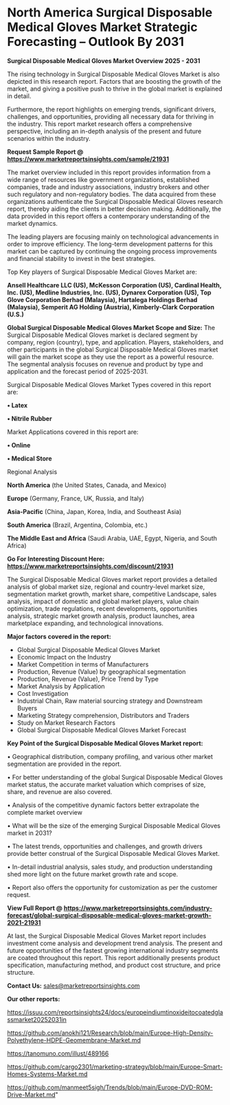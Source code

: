 # North America Surgical Disposable Medical Gloves Market Strategic Forecasting – Outlook By 2031

<Strong> Surgical Disposable Medical Gloves Market Overview 2025 - 2031</strong>

The rising technology in Surgical Disposable Medical Gloves Market is also depicted in this research report. Factors that are boosting the growth of the market, and giving a positive push to thrive in the global market is explained in detail.

Furthermore, the report highlights on emerging trends, significant drivers, challenges, and opportunities, providing all necessary data for thriving in the industry. This report market research offers a comprehensive perspective, including an in-depth analysis of the present and future scenarios within the industry.

<strong>Request Sample Report @ <a href=https://www.marketreportsinsights.com/sample/21931>https://www.marketreportsinsights.com/sample/21931</a></strong>

The market overview included in this report provides information from a wide range of resources like government organizations, established companies, trade and industry associations, industry brokers and other such regulatory and non-regulatory bodies. The data acquired from these organizations authenticate the Surgical Disposable Medical Gloves research report, thereby aiding the clients in better decision making. Additionally, the data provided in this report offers a contemporary understanding of the market dynamics.

The leading players are focusing mainly on technological advancements in order to improve efficiency. The long-term development patterns for this market can be captured by continuing the ongoing process improvements and financial stability to invest in the best strategies.

Top Key players of Surgical Disposable Medical Gloves Market are:

<strong>Ansell Healthcare LLC (US), McKesson Corporation (US), Cardinal Health, Inc. (US), Medline Industries, Inc. (US), Dynarex Corporation (US), Top Glove Corporation Berhad (Malaysia), Hartalega Holdings Berhad (Malaysia), Semperit AG Holding (Austria), Kimberly-Clark Corporation (U.S.)</strong>

<strong><b>Global Surgical Disposable Medical Gloves Market Scope and Size:</b></strong>
The Surgical Disposable Medical Gloves market is declared segment by company, region (country), type, and application. Players, stakeholders, and other participants in the global Surgical Disposable Medical Gloves market will gain the market scope as they use the report as a powerful resource. The segmental analysis focuses on revenue and product by type and application and the forecast period of 2025-2031.

Surgical Disposable Medical Gloves Market Types covered in this report are:

<strong>• Latex

• Nitrile Rubber</strong>

Market Applications covered in this report are:

<strong>• Online

• Medical Store</strong> 

Regional Analysis

<strong>North America</strong> (the United States, Canada, and Mexico)

<strong>Europe</strong> (Germany, France, UK, Russia, and Italy)

<strong>Asia-Pacific</strong> (China, Japan, Korea, India, and Southeast Asia)

<strong>South America</strong> (Brazil, Argentina, Colombia, etc.)

<strong>The Middle East and Africa</strong> (Saudi Arabia, UAE, Egypt, Nigeria, and South Africa)

<strong>Go For Interesting Discount Here: <a href=https://www.marketreportsinsights.com/discount/21931>https://www.marketreportsinsights.com/discount/21931</a></strong>

The Surgical Disposable Medical Gloves market report provides a detailed analysis of global market size, regional and country-level market size, segmentation market growth, market share, competitive Landscape, sales analysis, impact of domestic and global market players, value chain optimization, trade regulations, recent developments, opportunities analysis, strategic market growth analysis, product launches, area marketplace expanding, and technological innovations.

<strong><b>Major factors covered in the report:</b></strong>
<ul>
  <li>Global Surgical Disposable Medical Gloves Market </li>
  <li>Economic Impact on the Industry</li>
  <li>Market Competition in terms of Manufacturers</li>
  <li>Production, Revenue (Value) by geographical segmentation</li>
  <li>Production, Revenue (Value), Price Trend by Type</li>
  <li>Market Analysis by Application</li>
  <li>Cost Investigation</li>
  <li>Industrial Chain, Raw material sourcing strategy and Downstream Buyers</li>
  <li>Marketing Strategy comprehension, Distributors and Traders</li>
  <li>Study on Market Research Factors</li>
  <li>Global Surgical Disposable Medical Gloves Market Forecast</li>
</ul>

<strong><b>Key Point of the Surgical Disposable Medical Gloves Market report:</b></strong>

• Geographical distribution, company profiling, and various other market segmentation are provided in the report.

• For better understanding of the global Surgical Disposable Medical Gloves market status, the accurate market valuation which comprises of size, share, and revenue are also covered.

• Analysis of the competitive dynamic factors better extrapolate the complete market overview

• What will be the size of the emerging Surgical Disposable Medical Gloves market in 2031?

• The latest trends, opportunities and challenges, and growth drivers provide better construal of the Surgical Disposable Medical Gloves Market.

• In-detail industrial analysis, sales study, and production understanding shed more light on the future market growth rate and scope.

• Report also offers the opportunity for customization as per the customer request.

<strong><b>View Full Report @ <a href=https://www.marketreportsinsights.com/industry-forecast/global-surgical-disposable-medical-gloves-market-growth-2021-21931>https://www.marketreportsinsights.com/industry-forecast/global-surgical-disposable-medical-gloves-market-growth-2021-21931</a></b></strong>


At last, the Surgical Disposable Medical Gloves Market report includes investment come analysis and development trend analysis. The present and future opportunities of the fastest growing international industry segments are coated throughout this report. This report additionally presents product specification, manufacturing method, and product cost structure, and price structure.

<strong>Contact Us:</strong>
sales@marketreportsinsights.com

<strong>Our other reports:</strong>

<a href=https://issuu.com/reportsinsights24/docs/europeindiumtinoxideitocoatedglassmarket20252031in>https://issuu.com/reportsinsights24/docs/europeindiumtinoxideitocoatedglassmarket20252031in</a>

<a href=https://github.com/anokhi121/Research/blob/main/Europe-High-Density-Polyethylene-HDPE-Geomembrane-Market.md>https://github.com/anokhi121/Research/blob/main/Europe-High-Density-Polyethylene-HDPE-Geomembrane-Market.md</a>

<a href=https://tanomuno.com/illust/489166>https://tanomuno.com/illust/489166</a>

<a href=https://github.com/cargo2301/marketing-strategy/blob/main/Europe-Smart-Homes-Systems-Market.md>https://github.com/cargo2301/marketing-strategy/blob/main/Europe-Smart-Homes-Systems-Market.md</a>

<a href=https://github.com/manmeet5sigh/Trends/blob/main/Europe-DVD-ROM-Drive-Market.md>https://github.com/manmeet5sigh/Trends/blob/main/Europe-DVD-ROM-Drive-Market.md</a>"
